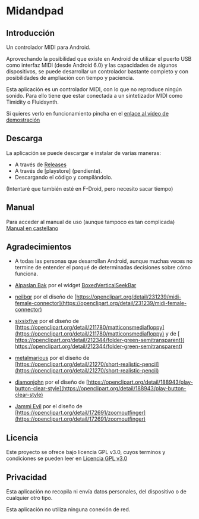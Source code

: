 # Midandpad

## Introducción
Un controlador MIDI para Android.

Aprovechando la posibilidad que existe en Android de utilizar el puerto USB como interfaz MIDI (desde Android 6.0) y las capacidades de algunos dispositivos, se puede desarrollar un controlador bastante completo y con posibilidades de ampliación con tiempo y paciencia.

Esta aplicación es un controlador MIDI, con lo que no reproduce ningún sonido. Para ello tiene que estar conectada a un sintetizador MIDI como Timidity o Fluidsynth.

Si quieres verlo en funcionamiento pincha en el [ enlace al vídeo de demostración](https://youtu.be/Ve9VherU25M?feature=shared)

## Descarga

La aplicación se puede descargar e instalar de varias maneras:


* A través de [Releases](https://github.com/pacoandres/midandpad/releases/)
* A través de [playstore] (pendiente).
* Descargando el código y compilándolo.

(Intentaré que también esté en F-Droid, pero necesito sacar tiempo)

## Manual
Para acceder al manual de uso (aunque tampoco es tan complicada)
[Manual en castellano](https://github.com/pacoandres/midandpad/wiki/Manual-en-castellano)

## Agradecimientos

* A todas las personas que desarrollan Android, aunque muchas veces no termine de entender el porqué de determinadas decisiones sobre cómo funciona.


* [Alpaslan Bak](https://github.com/alpbak) por el widget [BoxedVerticalSeekBar](https://github.com/alpbak/BoxedVerticalSeekBar)


* [neilbgr](https://openclipart.org/artist/neilbgr) por el diseño de [https://openclipart.org/detail/231239/midi-female-connector](https://openclipart.org/detail/231239/midi-female-connector)

* [sixsixfive](https://openclipart.org/artist/sixsixfive) por el diseño de [https://openclipart.org/detail/211780/matticonsmediafloppy](https://openclipart.org/detail/211780/matticonsmediafloppy) y de [
https://openclipart.org/detail/212344/folder-green-semitransparent](
https://openclipart.org/detail/212344/folder-green-semitransparent)

* [metalmarious](https://openclipart.org/artist/metalmarious) por el diseño de [https://openclipart.org/detail/21270/short-realistic-pencil](https://openclipart.org/detail/21270/short-realistic-pencil)

* [diamonjohn](https://openclipart.org/artist/diamonjohn) por el diseño de [https://openclipart.org/detail/188943/play-button-clear-style](https://openclipart.org/detail/188943/play-button-clear-style) 
 
* [Jammi Evil](https://openclipart.org/artist/Jammi%20Evil) por el diseño de [https://openclipart.org/detail/172691/zoomoutfinger](https://openclipart.org/detail/172691/zoomoutfinger)

## Licencia
Este proyecto se ofrece bajo licencia GPL v3.0, cuyos terminos y condiciones se pueden leer en [Licencia GPL v3.0](./LICENSE)

## Privacidad
Esta aplicación no recopila ni envía datos personales, del dispositivo o de cualquier otro tipo.

Esta aplicación no utiliza ninguna conexión de red.
